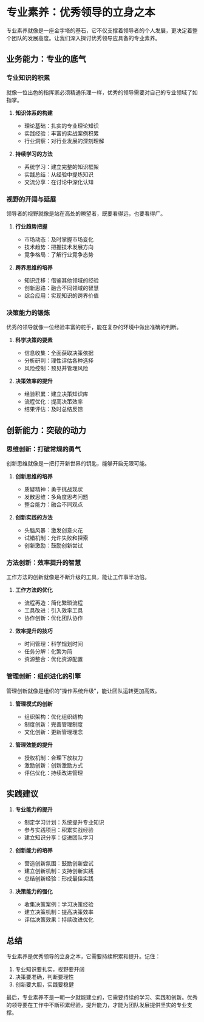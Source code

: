 # 专业素养：优秀领导的立身之本

专业素养就像是一座金字塔的基石，它不仅支撑着领导者的个人发展，更决定着整个团队的发展高度。让我们深入探讨优秀领导应具备的专业素养。

## 业务能力：专业的底气

### 专业知识的积累

就像一位出色的指挥家必须精通乐理一样，优秀的领导需要对自己的专业领域了如指掌。

1. **知识体系的构建**
   - 理论基础：扎实的专业理论知识
   - 实践经验：丰富的实战案例积累
   - 行业洞察：对行业发展的深刻理解

2. **持续学习的方法**
   - 系统学习：建立完整的知识框架
   - 实践总结：从经验中提炼知识
   - 交流分享：在讨论中深化认知

### 视野的开阔与延展

领导者的视野就像是站在高处的瞭望者，既要看得远，也要看得广。

1. **行业趋势把握**
   - 市场动态：及时掌握市场变化
   - 技术趋势：把握技术发展方向
   - 竞争格局：了解行业竞争态势

2. **跨界思维的培养**
   - 知识迁移：借鉴其他领域的经验
   - 创新思路：融合不同领域的智慧
   - 综合应用：实现知识的跨界价值

### 决策能力的锻炼

优秀的领导就像一位经验丰富的舵手，能在复杂的环境中做出准确的判断。

1. **科学决策的要素**
   - 信息收集：全面获取决策依据
   - 分析研判：理性评估各种选择
   - 风险控制：预见并管理风险

2. **决策效率的提升**
   - 经验积累：建立决策知识库
   - 流程优化：提高决策效率
   - 结果评估：及时总结反馈

## 创新能力：突破的动力

### 思维创新：打破常规的勇气

创新思维就像是一把打开新世界的钥匙，能够开启无限可能。

1. **创新思维的培养**
   - 质疑精神：勇于挑战现状
   - 发散思维：多角度思考问题
   - 整合能力：融合不同观点

2. **创新实践的方法**
   - 头脑风暴：激发创意火花
   - 试错机制：允许失败和探索
   - 创新激励：鼓励创新尝试

### 方法创新：效率提升的智慧

工作方法的创新就像是不断升级的工具，能让工作事半功倍。

1. **工作方法的优化**
   - 流程再造：简化繁琐流程
   - 工具改进：引入效率工具
   - 协作创新：优化团队协作

2. **效率提升的技巧**
   - 时间管理：科学规划时间
   - 任务分解：化繁为简
   - 资源整合：优化资源配置

### 管理创新：组织进化的引擎

管理创新就像是组织的"操作系统升级"，能让团队运转更加高效。

1. **管理模式的创新**
   - 组织架构：优化组织结构
   - 制度创新：完善管理制度
   - 文化创新：更新管理理念

2. **管理效能的提升**
   - 授权机制：合理下放权力
   - 激励创新：创新激励方式
   - 评估优化：持续改进管理

## 实践建议

1. **专业能力的提升**
   - 制定学习计划：系统提升专业知识
   - 参与实践项目：积累实战经验
   - 建立知识分享：促进团队学习

2. **创新能力的培养**
   - 营造创新氛围：鼓励创新尝试
   - 建立创新机制：支持创新实践
   - 总结创新经验：形成最佳实践

3. **决策能力的强化**
   - 收集决策案例：学习决策经验
   - 建立决策机制：提高决策效率
   - 评估决策效果：持续改进优化

## 总结

专业素养是优秀领导的立身之本，它需要持续积累和提升。记住：

1. 专业知识要扎实，视野要开阔
2. 决策要准确，判断要理性
3. 创新要大胆，实践要稳健

最后，专业素养不是一朝一夕就能建立的，它需要持续的学习、实践和创新。优秀的领导要在工作中不断积累经验，提升能力，才能为团队发展提供坚实的专业支撑。